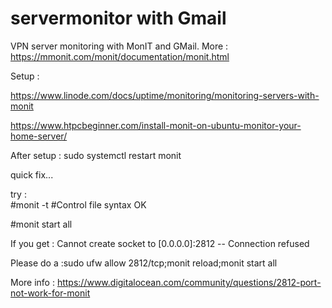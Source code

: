 # servermonitor with Gmail
VPN server monitoring with MonIT and GMail.
More : https://mmonit.com/monit/documentation/monit.html

Setup : 

https://www.linode.com/docs/uptime/monitoring/monitoring-servers-with-monit

https://www.htpcbeginner.com/install-monit-on-ubuntu-monitor-your-home-server/

After setup :  sudo systemctl restart monit

quick fix...

try :  
#monit -t
#Control file syntax OK

#monit start all

If you get :  Cannot create socket to [0.0.0.0]:2812 -- Connection refused

Please do a :sudo ufw allow 2812/tcp;monit reload;monit start all

More info : https://www.digitalocean.com/community/questions/2812-port-not-work-for-monit


